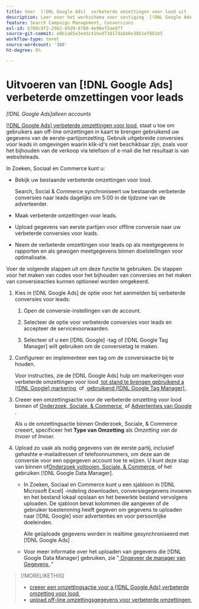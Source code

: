 ```yaml
---
title: Voer  [!DNL Google Ads]  verbeterde omzettingen voor lood uit
description: Leer over het werkschema voor vestiging  [!DNL Google Ads]  verbeterde omzettingen voor lood.
feature: Search Campaign Management, Conversions
exl-id: b708c9f2-2962-45d9-8780-4e96ef2ae8f7
source-git-commit: e0b1a65e3eddc41bed73817dabb6e38b1ef881b5
workflow-type: tm+mt
source-wordcount: '388'
ht-degree: 0%

---
```


# Uitvoeren van [!DNL Google Ads] verbeterde omzettingen voor leads

*[!DNL Google Ads]alleen accounts*

[[!DNL Google Ads]  verbeterde omzettingen voor lood &#x200B;](https://support.google.com/google-ads/answer/9888656) staat u toe om gebruikers aan off-line omzettingen in kaart te brengen gebruikend uw gegevens van de eerste-partijomzetting. Gebruik uitgebreide conversies voor leads in omgevingen waarin klik-id&#39;s niet beschikbaar zijn, zoals voor het bijhouden van de verkoop via telefoon of e-mail die het resultaat is van websiteleads.

In Zoeken, Sociaal en Commerce kunt u:

* Bekijk uw bestaande verbeterde omzettingen voor lood.

  Search, Social &amp; Commerce synchroniseert uw bestaande verbeterde conversies naar leads dagelijks om 5:00 in de tijdzone van de adverteerder.

* Maak verbeterde omzettingen voor leads.

* Upload gegevens van eerste partijen voor offline conversie naar uw verbeterde conversies voor leads.

* Neem de verbeterde omzettingen voor leads op als meetgegevens in rapporten en als gewogen meetgegevens binnen doelstellingen voor optimalisatie.

Voer de volgende stappen uit om deze functie te gebruiken. De stappen voor het maken van codes voor het bijhouden van conversies en het maken van conversieacties kunnen optioneel worden omgekeerd.

1. Kies in [!DNL Google Ads] de optie voor het aanmelden bij verbeterde conversies voor leads:

   1. Open de conversie-instellingen van de account.

   1. Selecteer de optie voor verbeterde conversies voor leads en accepteer de servicevoorwaarden.

   1. Selecteer of u een [!DNL Google] -tag of [!DNL Google Tag Manager] wilt gebruiken om de conversietag te maken.

1. Configureer en implementeer een tag om de conversieactie bij te houden.

   Voor instructies, zie de [!DNL Google Ads] hulp om markeringen voor verbeterde omzettingen voor lood [&#x200B; tot stand te brengen gebruikend a  [!DNL Google]  markering &#x200B;](https://support.google.com/google-ads/answer/11021502) of [&#x200B; gebruikend  [!DNL Google Tag Manager] &#x200B;](https://support.google.com/google-ads/answer/11347292).

1. Creeer een omzettingsactie voor de verbeterde omzetting voor lood binnen of [&#x200B; Onderzoek, Sociale, &amp; Commerce &#x200B;](/help/search-social-commerce/admin/conversion-metrics/conversion-action-google.md) of [&#x200B; Advertenties van Google &#x200B;](https://support.google.com/google-ads/answer/12216226).

   Als u de omzettingsactie binnen Onderzoek, Sociale, &amp; Commerce creeert, specificeer het **Type van Omzetting** als *Omzetting van de Invoer* of *Invoer.*

1. Upload zo vaak als nodig gegevens van de eerste partij, inclusief gehashte e-mailadressen of telefoonnummers, om deze aan de conversie voor een opgegeven account toe te wijzen. U kunt deze stap van binnen of [&#x200B; Onderzoek voltooien, Sociale, &amp; Commerce &#x200B;](/help/search-social-commerce/admin/conversion-metrics/upload-data-offline-conversions.md) of het gebruiken [!DNL Google Data Manager].

   * In Zoeken, Sociaal en Commerce kunt u een sjabloon in [!DNL Microsoft Excel] -indeling downloaden, conversiegegevens invoeren en het bestand lokaal opslaan en het bewerkte bestand vervolgens uploaden. De sjabloon bevat kolommen die aangeven of de gebruiker toestemming heeft gegeven om gegevens te uploaden naar [!DNL Google] voor advertenties en voor persoonlijke doeleinden.

     Alle geüploade gegevens worden in realtime gesynchroniseerd met [!DNL Google Ads] .

   * Voor meer informatie over het uploaden van gegevens die [!DNL Google Data Manager] gebruiken, zie &quot;[&#x200B; Ongeveer de manager van Gegevens &#x200B;](https://support.google.com/google-ads/answer/14639041).&quot;

>[!MORELIKETHIS]
>
>* [&#x200B; creeer een omzettingsactie voor a  [!DNL Google Ads]  verbeterde omzetting voor lood &#x200B;](/help/search-social-commerce/admin/conversion-metrics/conversion-action-google.md)
>* [&#x200B; upload off-line omzettingsgegevens voor verbeterde omzettingen &#x200B;](/help/search-social-commerce/admin/conversion-metrics/upload-data-offline-conversions.md)
